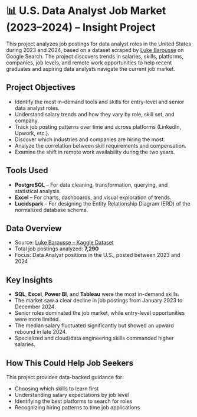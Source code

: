 # 📊 U.S. Data Analyst Job Market (2023–2024) – Insight Project

This project analyzes job postings for data analyst roles in the United States during 2023 and 2024, based on a dataset scraped by [Luke Barousse](https://www.kaggle.com/datasets/lukebarousse/data-analyst-job-postings-google-search) on Google Search. The project discovers trends in salaries, skills, platforms, companies, job levels, and remote work opportunities to help recent graduates and aspiring data analysts navigate the current job market.

## Project Objectives

- Identify the most in-demand tools and skills for entry-level and senior data analyst roles.
- Understand salary trends and how they vary by role, skill set, and company.
- Track job posting patterns over time and across platforms (LinkedIn, Upwork, etc.).
- Discover which industries and companies are hiring the most.
- Analyze the correlation between skill requirements and compensation.
- Examine the shift in remote work availability during the two years.

## Tools Used

- **PostgreSQL** – For data cleaning, transformation, querying, and statistical analysis.
- **Excel** – For charts, dashboards, and visual exploration of trends.
- **Lucidspark** – For designing the Entity Relationship Diagram (ERD) of the normalized database schema.

## Data Overview

- Source: [Luke Barousse – Kaggle Dataset](https://www.kaggle.com/datasets/lukebarousse/data-analyst-job-postings-google-search)
- Total job postings analyzed: **7,290**
- Focus: Data Analyst positions in the U.S., posted between 2023 and 2024

## Key Insights

- **SQL**, **Excel**, **Power BI**, and **Tableau** were the most in-demand skills.
- The market saw a clear decline in job postings from January 2023 to December 2024.
- Senior roles dominated the job market, while entry-level opportunities were more limited.
- The median salary fluctuated significantly but showed an upward rebound in late 2024.
- Specialized and cloud/data engineering skills commanded higher salaries.

## How This Could Help Job Seekers

This project provides data-backed guidance for:

- Choosing which skills to learn first
- Understanding salary expectations by job level
- Identifying the best platforms to search for roles
- Recognizing hiring patterns to time job applications

